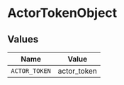 # ActorTokenObject


## Values

| Name          | Value         |
| ------------- | ------------- |
| `ACTOR_TOKEN` | actor_token   |